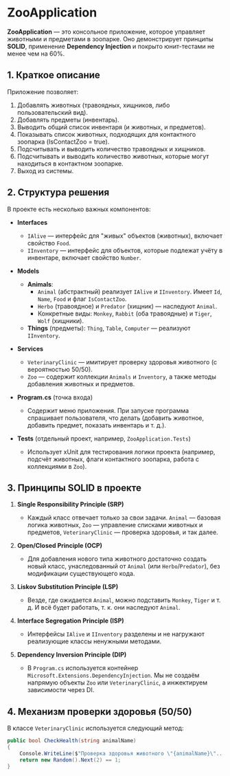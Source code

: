 # ZooApplication

**ZooApplication** — это консольное приложение, которое управляет животными и предметами в зоопарке. Оно демонстрирует принципы **SOLID**, применение **Dependency Injection** и покрыто юнит-тестами не менее чем на 60%.

## 1. Краткое описание

Приложение позволяет:

1. Добавлять животных (травоядных, хищников, либо пользовательский вид).
2. Добавлять предметы (инвентарь).
3. Выводить общий список инвентаря (и животных, и предметов).
4. Показывать список животных, подходящих для контактного зоопарка (IsContactZoo = true).
5. Подсчитывать и выводить количество травоядных и хищников.
6. Подсчитывать и выводить количество животных, которые могут находиться в контактном зоопарке.
7. Выход из системы.

## 2. Структура решения

В проекте есть несколько важных компонентов:

- **Interfaces**  
  - `IAlive` — интерфейс для "живых" объектов (животных), включает свойство `Food`.  
  - `IInventory` — интерфейс для объектов, которые подлежат учёту в инвентаре, включает свойство `Number`.  

- **Models**  
  - **Animals**:  
    - `Animal` (абстрактный) реализует `IAlive` и `IInventory`. Имеет `Id`, `Name`, `Food` и флаг `IsContactZoo`.  
    - `Herbo` (травоядное) и `Predator` (хищник) — наследуют `Animal`.  
    - Конкретные виды: `Monkey`, `Rabbit` (оба травоядные) и `Tiger`, `Wolf` (хищники).  
  - **Things** (предметы): `Thing`, `Table`, `Computer` — реализуют `IInventory`.

- **Services**  
  - `VeterinaryClinic` — имитирует проверку здоровья животного (с вероятностью 50/50).  
  - `Zoo` — содержит коллекции `Animals` и `Inventory`, а также методы добавления животных и предметов.

- **Program.cs** (точка входа)  
  - Содержит меню приложения. При запуске программа спрашивает пользователя, что делать (добавить животное, добавить предмет, показать инвентарь и т. д.).

- **Tests** (отдельный проект, например, `ZooApplication.Tests`)  
  - Использует xUnit для тестирования логики проекта (например, подсчёт животных, флаги контактного зоопарка, работа с коллекциями в `Zoo`).

## 3. Принципы SOLID в проекте

1. **Single Responsibility Principle (SRP)**  
   - Каждый класс отвечает только за свои задачи. `Animal` — базовая логика животных, `Zoo` — управление списками животных и предметов, `VeterinaryClinic` — проверка здоровья, и так далее.

2. **Open/Closed Principle (OCP)**  
   - Для добавления нового типа животного достаточно создать новый класс, унаследованный от `Animal` (или `Herbo`/`Predator`), без модификации существующего кода.

3. **Liskov Substitution Principle (LSP)**  
   - Везде, где ожидается `Animal`, можно подставить `Monkey`, `Tiger` и т. д. И всё будет работать, т. к. они наследуют `Animal`.

4. **Interface Segregation Principle (ISP)**  
   - Интерфейсы `IAlive` и `IInventory` разделены и не нагружают реализующие классы ненужными методами.

5. **Dependency Inversion Principle (DIP)**  
   - В `Program.cs` используется контейнер `Microsoft.Extensions.DependencyInjection`. Мы не создаём напрямую объекты `Zoo` или `VeterinaryClinic`, а инжектируем зависимости через DI.

## 4. Механизм проверки здоровья (50/50)

В классе `VeterinaryClinic` используется следующий метод:

```csharp
public bool CheckHealth(string animalName)
{
    Console.WriteLine($"Проверка здоровья животного \"{animalName}\"...");
    return new Random().Next(2) == 1;
}
